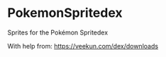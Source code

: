 # PokemonSpritedex
Sprites for the Pokémon Spritedex

With help from:
https://veekun.com/dex/downloads 

